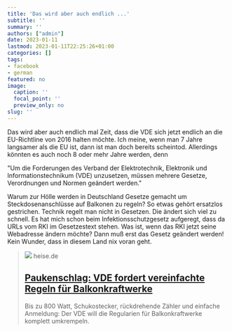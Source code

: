 ```yaml
---
title: 'Das wird aber auch endlich ...'
subtitle: ''
summary: ''
authors: ["admin"]
date: 2023-01-11
lastmod: 2023-01-11T22:25:26+01:00
categories: []
tags:
- facebook
- german
featured: no
image:
  caption: ''
  focal_point: ''
  preview_only: no
slug: ''
---
```

Das wird aber auch endlich mal Zeit, dass die VDE sich jetzt endlich an die EU-Richtline von 2016 halten möchte. Ich meine, wenn man 7 Jahre langsamer als die EU ist, dann ist man doch bereits scheintod. Allerdings könnten es auch noch 8 oder mehr Jahre werden, denn

"Um die Forderungen des Verband der Elektrotechnik, Elektronik und Informationstechnikum (VDE) unzusetzen, müssen mehrere Gesetze, Verordnungen und Normen geändert werden."

Warum zur Hölle werden in Deutschland Gesetze gemacht um Steckdosenanschlüsse auf Balkonen zu regeln? So etwas gehört  ersatzlos gestrichen. Technik regelt man nicht in Gesetzen. Die ändert sich viel zu schnell. Es hat mich schon beim Infektionsschutzgesetz aufgeregt, dass da URLs vom RKI im Gesetzestext stehen. Was ist, wenn das RKI jetzt seine Webadresse ändern möchte? Dann muß erst das Gesetz geändert werden! Kein Wunder, dass in diesem Land nix voran geht.
> [![](https://heise.cloudimg.io/bound/1200x1200/q85.png-lossy-85.webp-lossy-85.foil1/_www-heise-de_/imgs/18/3/6/7/7/4/9/9/MicrosoftTeams-image__4_-1b3beab37a7ebd4b.png)](https://www.heise.de/news/Paukenschlag-VDE-fordert-vereinfachte-Regeln-fuer-Balkonkraftwerke-7455398.html)
> heise.de
> ## [Paukenschlag: VDE fordert vereinfachte Regeln für Balkonkraftwerke](https://www.heise.de/news/Paukenschlag-VDE-fordert-vereinfachte-Regeln-fuer-Balkonkraftwerke-7455398.html)
>
>Bis zu 800 Watt, Schukostecker, rückdrehende Zähler und einfache Anmeldung: Der VDE will die Regularien für Balkonkraftwerke komplett umkrempeln.



